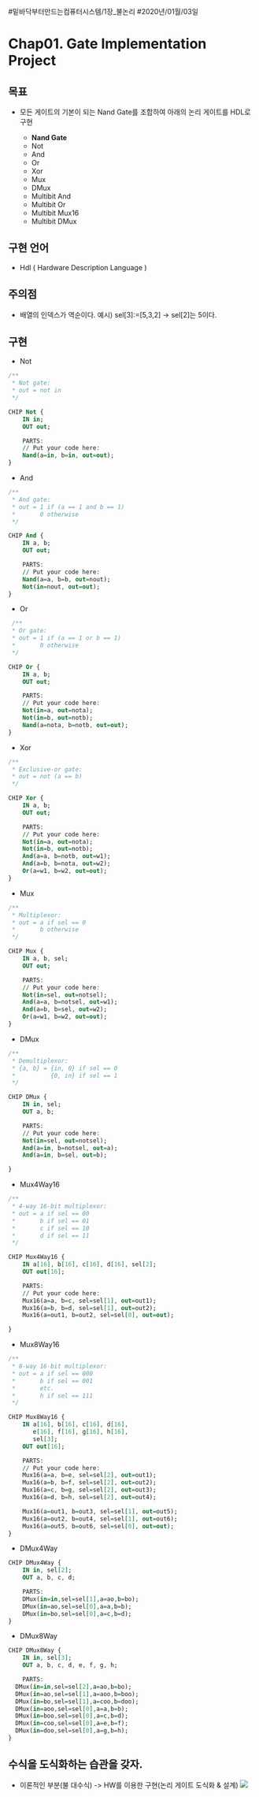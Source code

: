 #밑바닥부터만드는컴퓨터시스템/1장_불논리
#2020년/01월/03일

# Chap01. Gate Implementation Project
## 목표
- 모든 게이트의 기본이 되는 Nand Gate를 조합하여 아래의 논리 게이트를 HDL로 구현

	- **Nand Gate**
	- Not
	- And
	- Or
	- Xor
	- Mux
	- DMux
	- Multibit And
	- Multibit Or
	- Multibit Mux16
	- Multibit DMux

## 구현 언어
- Hdl ( Hardware Description Language )

## 주의점
- 배열의 인덱스가 역순이다. 예시) sel[3]:=[5,3,2] -> sel[2]는 5이다.  

## 구현
- Not
```vhdl
/**
 * Not gate:
 * out = not in
 */

CHIP Not {
    IN in;
    OUT out;

    PARTS:
    // Put your code here:
    Nand(a=in, b=in, out=out);
}

```

- And
```vhdl
/**
 * And gate:
 * out = 1 if (a == 1 and b == 1)
 *       0 otherwise
 */

CHIP And {
    IN a, b;
    OUT out;

    PARTS:
    // Put your code here:
    Nand(a=a, b=b, out=nout);
    Not(in=nout, out=out);
}

```

- Or
```vhdl
 /**
 * Or gate:
 * out = 1 if (a == 1 or b == 1)
 *       0 otherwise
 */

CHIP Or {
    IN a, b;
    OUT out;

    PARTS:
    // Put your code here:
    Not(in=a, out=nota);
    Not(in=b, out=notb);
    Nand(a=nota, b=notb, out=out);
}


```

- Xor
```vhdl
/**
 * Exclusive-or gate:
 * out = not (a == b)
 */

CHIP Xor {
    IN a, b;
    OUT out;

    PARTS:
    // Put your code here:
    Not(in=a, out=nota);
    Not(in=b, out=notb);
    And(a=a, b=notb, out=w1);
    And(a=b, b=nota, out=w2);
    Or(a=w1, b=w2, out=out);
}

```

- Mux
```vhdl
/** 
 * Multiplexor:
 * out = a if sel == 0
 *       b otherwise
 */

CHIP Mux {
    IN a, b, sel;
    OUT out;

    PARTS:
    // Put your code here:
    Not(in=sel, out=notsel);
    And(a=a, b=notsel, out=w1);
    And(a=b, b=sel, out=w2);
    Or(a=w1, b=w2, out=out);
}

```
- DMux
```vhdl
/**
 * Demultiplexor:
 * {a, b} = {in, 0} if sel == 0
 *          {0, in} if sel == 1
 */

CHIP DMux {
    IN in, sel;
    OUT a, b;

    PARTS:
    // Put your code here:
    Not(in=sel, out=notsel);
    And(a=in, b=notsel, out=a);
    And(a=in, b=sel, out=b);

}
```

- Mux4Way16
```vhdl
/**
 * 4-way 16-bit multiplexor:
 * out = a if sel == 00
 *       b if sel == 01
 *       c if sel == 10
 *       d if sel == 11
 */

CHIP Mux4Way16 {
    IN a[16], b[16], c[16], d[16], sel[2];
    OUT out[16];

    PARTS:
    // Put your code here:
    Mux16(a=a, b=c, sel=sel[1], out=out1);
    Mux16(a=b, b=d, sel=sel[1], out=out2);
    Mux16(a=out1, b=out2, sel=sel[0], out=out);

}

```

- Mux8Way16
```vhdl
/**
 * 8-way 16-bit multiplexor:
 * out = a if sel == 000
 *       b if sel == 001
 *       etc.
 *       h if sel == 111
 */

CHIP Mux8Way16 {
    IN a[16], b[16], c[16], d[16],
       e[16], f[16], g[16], h[16],
       sel[3];
    OUT out[16];

    PARTS:
    // Put your code here:
    Mux16(a=a, b=e, sel=sel[2], out=out1);
    Mux16(a=b, b=f, sel=sel[2], out=out2);
    Mux16(a=c, b=g, sel=sel[2], out=out3);
    Mux16(a=d, b=h, sel=sel[2], out=out4);

    Mux16(a=out1, b=out3, sel=sel[1], out=out5);
    Mux16(a=out2, b=out4, sel=sel[1], out=out6);
    Mux16(a=out5, b=out6, sel=sel[0], out=out);
}

```

- DMux4Way
```vhdl
CHIP DMux4Way {
    IN in, sel[2];
    OUT a, b, c, d;

    PARTS:
    DMux(in=in,sel=sel[1],a=ao,b=bo);
    DMux(in=ao,sel=sel[0],a=a,b=b);
    DMux(in=bo,sel=sel[0],a=c,b=d);
}

```
- DMux8Way
```vhdl
CHIP DMux8Way {
    IN in, sel[3];
    OUT a, b, c, d, e, f, g, h;

    PARTS:
  DMux(in=in,sel=sel[2],a=ao,b=bo);
  DMux(in=ao,sel=sel[1],a=aoo,b=boo);
  DMux(in=bo,sel=sel[1],a=coo,b=doo);
  DMux(in=aoo,sel=sel[0],a=a,b=b);
  DMux(in=boo,sel=sel[0],a=c,b=d);
  DMux(in=coo,sel=sel[0],a=e,b=f);
  DMux(in=doo,sel=sel[0],a=g,b=h);
}

```


## 수식을 도식화하는 습관을 갖자.
- 이론적인 부분(불 대수식) -> HW를 이용한 구현(논리 게이트 도식화 & 설계)
![](%E1%84%86%E1%85%B5%E1%87%80%E1%84%87%E1%85%A1%E1%84%83%E1%85%A1%E1%86%A8%E1%84%87%E1%85%AE%E1%84%90%E1%85%A5%E1%84%86%E1%85%A1%E1%86%AB%E1%84%83%E1%85%B3%E1%84%82%E1%85%B3%E1%86%AB%E1%84%8F%E1%85%A5%E1%86%B7%E1%84%91%E1%85%B2%E1%84%90%E1%85%A5%E1%84%89%E1%85%B5%E1%84%89%E1%85%B3%E1%84%90%E1%85%A6%E1%86%B71%E1%84%8C%E1%85%A1%E1%86%BC_%E1%84%87%E1%85%AE%E1%86%AF%E1%84%82%E1%85%A9%E1%86%AB%E1%84%85%E1%85%B5/5978DD1B-C847-49BE-A285-719F3008A9F8.png)

